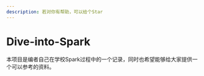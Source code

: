 ```yaml
---
description: 若对你有帮助，可以给个Star
---
```


# Dive-into-Spark

本项目是编者自己在学校Spark过程中的一个记录，同时也希望能够给大家提供一个可以参考的资料。


